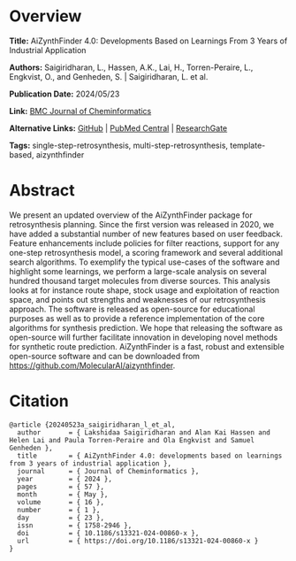 # Overview
**Title:**
AiZynthFinder 4.0: Developments Based on Learnings From 3 Years of Industrial Application

**Authors:**
Saigiridharan, L., Hassen, A.K., Lai, H., Torren-Peraire, L., Engkvist, O., and Genheden, S. |
Saigiridharan, L. et al.

**Publication Date:**
2024/05/23

**Link:**
[BMC Journal of Cheminformatics](https://jcheminf.biomedcentral.com/articles/10.1186/s13321-024-00860-x)

**Alternative Links:**
[GitHub](https://github.com/MolecularAI/aizynthfinder) |
[PubMed Central](https://pmc.ncbi.nlm.nih.gov/articles/PMC11112899) |
[ResearchGate](https://www.researchgate.net/publication/380816652_AiZynthFinder_40_developments_based_on_learnings_from_3_years_of_industrial_application)

**Tags:**
single-step-retrosynthesis, multi-step-retrosynthesis, template-based, aizynthfinder


# Abstract
We present an updated overview of the AiZynthFinder package for retrosynthesis planning.
Since the first version was released in 2020, we have added a substantial number of new features based on user feedback.
Feature enhancements include policies for filter reactions, support for any one-step retrosynthesis model, a scoring framework and several additional search algorithms.
To exemplify the typical use-cases of the software and highlight some learnings, we perform a large-scale analysis on several hundred thousand target molecules from diverse sources.
This analysis looks at for instance route shape, stock usage and exploitation of reaction space, and points out strengths and weaknesses of our retrosynthesis approach.
The software is released as open-source for educational purposes as well as to provide a reference implementation of the core algorithms for synthesis prediction.
We hope that releasing the software as open-source will further facilitate innovation in developing novel methods for synthetic route prediction.
AiZynthFinder is a fast, robust and extensible open-source software and can be downloaded from https://github.com/MolecularAI/aizynthfinder.


# Citation
```
@article {20240523a_saigiridharan_l_et_al,
  author       = { Lakshidaa Saigiridharan and Alan Kai Hassen and Helen Lai and Paula Torren-Peraire and Ola Engkvist and Samuel Genheden },
  title        = { AiZynthFinder 4.0: developments based on learnings from 3 years of industrial application },
  journal      = { Journal of Cheminformatics },
  year         = { 2024 },
  pages        = { 57 },
  month        = { May },
  volume       = { 16 },
  number       = { 1 },
  day          = { 23 },
  issn         = { 1758-2946 },
  doi          = { 10.1186/s13321-024-00860-x },
  url          = { https://doi.org/10.1186/s13321-024-00860-x }
}
```
